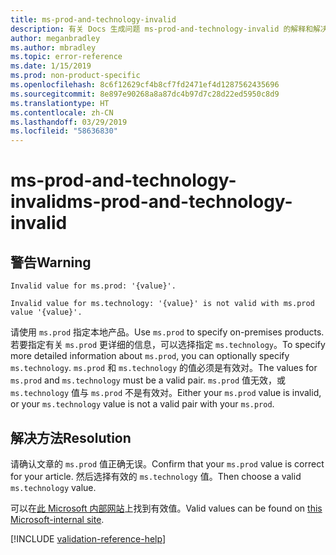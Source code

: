```yaml
---
title: ms-prod-and-technology-invalid
description: 有关 Docs 生成问题 ms-prod-and-technology-invalid 的解释和解决方案
author: meganbradley
ms.author: mbradley
ms.topic: error-reference
ms.date: 1/15/2019
ms.prod: non-product-specific
ms.openlocfilehash: 8c6f12629cf4b8cf7fd2471ef4d1287562435696
ms.sourcegitcommit: 8e897e90268a8a87dc4b97d7c28d22ed5950c8d9
ms.translationtype: HT
ms.contentlocale: zh-CN
ms.lasthandoff: 03/29/2019
ms.locfileid: "58636830"
---
```

# <a name="ms-prod-and-technology-invalid"></a><span data-ttu-id="a1f76-103">ms-prod-and-technology-invalid</span><span class="sxs-lookup"><span data-stu-id="a1f76-103">ms-prod-and-technology-invalid</span></span>

## <a name="warning"></a><span data-ttu-id="a1f76-104">警告</span><span class="sxs-lookup"><span data-stu-id="a1f76-104">Warning</span></span>

`Invalid value for ms.prod: '{value}'.`

`Invalid value for ms.technology: '{value}' is not valid with ms.prod value '{value}'.`

<span data-ttu-id="a1f76-105">请使用 `ms.prod` 指定本地产品。</span><span class="sxs-lookup"><span data-stu-id="a1f76-105">Use `ms.prod` to specify on-premises products.</span></span> <span data-ttu-id="a1f76-106">若要指定有关 `ms.prod` 更详细的信息，可以选择指定 `ms.technology`。</span><span class="sxs-lookup"><span data-stu-id="a1f76-106">To specify more detailed information about `ms.prod`, you can optionally specify `ms.technology`.</span></span> <span data-ttu-id="a1f76-107">`ms.prod` 和 `ms.technology` 的值必须是有效对。</span><span class="sxs-lookup"><span data-stu-id="a1f76-107">The values for `ms.prod` and `ms.technology` must be a valid pair.</span></span> <span data-ttu-id="a1f76-108">`ms.prod` 值无效，或 `ms.technology` 值与 `ms.prod` 不是有效对。</span><span class="sxs-lookup"><span data-stu-id="a1f76-108">Either your `ms.prod` value is invalid, or your `ms.technology` value is not a valid pair with your `ms.prod`.</span></span>

## <a name="resolution"></a><span data-ttu-id="a1f76-109">解决方法</span><span class="sxs-lookup"><span data-stu-id="a1f76-109">Resolution</span></span>

<span data-ttu-id="a1f76-110">请确认文章的 `ms.prod` 值正确无误。</span><span class="sxs-lookup"><span data-stu-id="a1f76-110">Confirm that your `ms.prod` value is correct for your article.</span></span> <span data-ttu-id="a1f76-111">然后选择有效的 `ms.technology` 值。</span><span class="sxs-lookup"><span data-stu-id="a1f76-111">Then choose a valid `ms.technology` value.</span></span>

<span data-ttu-id="a1f76-112">可以在[此 Microsoft 内部网站](https://docsmetadatatool.azurewebsites.net/allowlists)上找到有效值。</span><span class="sxs-lookup"><span data-stu-id="a1f76-112">Valid values can be found on [this Microsoft-internal site](https://docsmetadatatool.azurewebsites.net/allowlists).</span></span>

<!--make sure to add this file to your includes folder and verify the path-->
[!INCLUDE [validation-reference-help](includes/validation-reference-help.md)]
